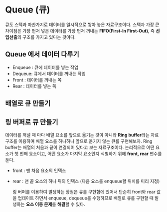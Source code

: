 # Queue (큐)

  큐도 스택과 마찬가지로 데이터를 일시적으로 쌓아 놓은 자료구조이다. 스택과 가장 큰 차이점은 가장 먼저 넣은 데이터를 가장 먼저 꺼내는 **FIFO(First-In First-Out)**, 즉 **선입선출**의 구조를 가지고 있다는 것이다.



## Queue 에서 데이터 다루기

- Enqueue : 큐에 데이터를 넣는 작업
- Dequeue: 큐에서 데이터를 꺼내는 작업
- Front : 데이터를 꺼내는 쪽
- Rear : 데이터를 넣는 쪽



## 배열로 큐 만들기

## 링 버퍼로 큐 만들기

  데이터를 꺼낼 때 마다 배열 요소를 앞으로 옮기는 것이 아니라 **Ring buffer**라는 자료 구조를 이용하여 배열 요소를 하나하나 앞으로 옮기지 않는 큐를 구현해보자. Ring buffer는 배열의 처음과 끝이 연결되어 있다고 보는 자료구조이다. 논리적으로 어떤 요소가 첫 번째 요소이고, 어떤 요소가 마지막 요소인지 식별하기 위해 **front, rear** 변수를 둔다. 

- front : 맨 처음 요소의 인덱스
- rear : 맨 끝 요소의 하나 뒤의 인덱스 (다음 요소를 enqueue할 위치를 미리 지정)



  링 버퍼를 이용하여 발생하는 장점은 큐를 구현함에 있어서 단순히 front와 rear 값을 업데이트 하면서 enqueue, dequeue를 수행하므로 배열로 큐를 구현할 때 발생하는 **요소 이동 문제**를 **해결**할 수 있다.

